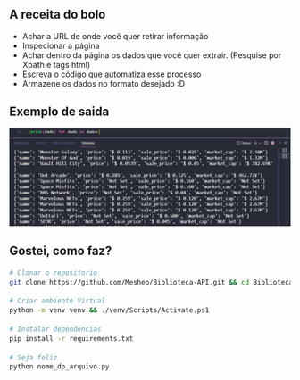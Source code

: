 ## A receita do bolo

* Achar a URL de onde você quer retirar informação
* Inspecionar a página
* Achar dentro da página os dados que você quer extrair. (Pesquise por Xpath e tags html)
* Escreva o código que automatiza esse processo
* Armazene os dados no formato desejado :D

## Exemplo de saida
![imagem_do_output_pasticos](./print_pasticos.png)

## Gostei, como faz?
```bash
# Clonar o repositorio
git clone https://github.com/Mesheo/Biblioteca-API.git && cd Biblioteca-API

# Criar ambiente Virtual 
python -m venv venv && ./venv/Scripts/Activate.ps1

# Instalar dependencias
pip install -r requirements.txt

# Seja feliz 
python nome_do_arquivo.py 
```